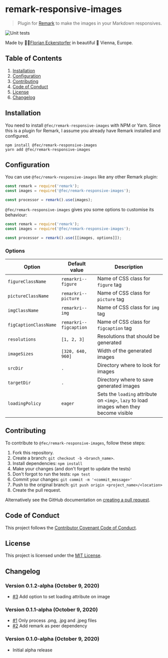 # remark-responsive-images

> Plugin for [Remark](https://remark.js.org/) to make the images in your Markdown responsives.

![Unit tests](https://github.com/florianeckerstorfer/remark-responsive-images/workflows/Unit%20tests/badge.svg)

Made by 👨‍💻[Florian Eckerstorfer](https://florian.ec) in beautiful 🎡 Vienna, Europe.

## Table of Contents

1. [Installation](#installation)
2. [Configuration](#configuration)
3. [Contributing](#contributing)
4. [Code of Conduct](#code-of-conduct)
5. [License](#license)
6. [Changelog](#changelog)

## Installation

You need to install `@fec/remark-responsive-images` with NPM or Yarn. Since this is a plugin for Remark, I assume you already have Remark installed and configured.

```shell
npm install @fec/remark-responsive-images
yarn add @fec/remark-responsive-images
```

## Configuration

You can use `@fec/remark-responsive-images` like any other Remark plugin:

```javascript
const remark = require('remark');
const images = require('@fec/remark-responsive-images');

const processor = remark().use(images);
```

`@fec/remark-responsive-images` gives you some options to customise its behaviour:

```javascript
const remark = require('remark');
const images = require('@fec/remark-responsive-images');

const processor = remark().use([[images, options]]);
```

### Options

| Option                | Default value          | Description                              |
| --------------------- | ---------------------- | ---------------------------------------- |
| `figureClassName`     | `remarkri--figure`     | Name of CSS class for `figure` tag       |
| `pictureClassName`    | `remarkri--picture`    | Name of CSS class for `picture` tag      |
| `imgClassName`        | `remarkri--img`        | Name of CSS class for `img` tag          |
| `figCaptionClassName` | `remarkri--figcaption` | Name of CSS class for `figcaption` tag   |
| `resolutions`         | `[1, 2, 3]`            | Resolutions that should be generated     |
| `imageSizes`          | `[320, 640, 960]`      | Width of the generated images            |
| `srcDir`              | `.`                    | Directory where to look for images       |
| `targetDir`           | `.`                    | Directory where to save generated images |
| `loadingPolicy`       | `eager`                | Sets the `loading` attribute on `<img>`, `lazy` to load images when they become visible |

## Contributing

To contribute to `@fec/remark-responsive-images`, follow these steps:

1. Fork this repository.
2. Create a branch: `git checkout -b <branch_name>`.
3. Install dependencies: `npm install`
4. Make your changes (and don't forget to update the tests)
5. Don't forgot to run the tests: `npm test`
6. Commit your changes: `git commit -m '<commit_message>'`
7. Push to the original branch: `git push origin <project_name>/<location>`
8. Create the pull request.

Alternatively see the GitHub documentation on [creating a pull request](https://help.github.com/en/github/collaborating-with-issues-and-pull-requests/creating-a-pull-request).

## Code of Conduct

This project follows the [Contributor Covenant Code of Conduct](CODE_OF_CONDUCT.md).

## License

This project is licensed under the [MIT License](LICENSE.md).

## Changelog

### Version 0.1.2-alpha (October 9, 2020)

- [#3](https://github.com/florianeckerstorfer/remark-responsive-images/pull/3) Add option to set loading attribute on image

### Version 0.1.1-alpha (October 9, 2020)

- [#1](https://github.com/florianeckerstorfer/remark-responsive-images/pull/1) Only process .png, .jpg and .jpeg files
- [#2](https://github.com/florianeckerstorfer/remark-responsive-images/pull/2) Add remark as peer dependency

### Version 0.1.0-alpha (October 9, 2020)

- Initial alpha release